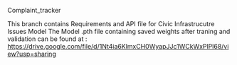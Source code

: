 Complaint_tracker

This branch contains Requirements and API file for Civic Infrastrucutre Issues Model
The Model .pth file containing saved weights after traning and validation can be found at : https://drive.google.com/file/d/1Nt4ia6KlmxCH0WyapJJc1WCkWxPlPl68/view?usp=sharing
